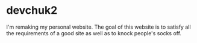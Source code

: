 # devchuk2
I'm remaking my personal website. The goal of this website is to satisfy all the requirements of a good site as well as to knock people's socks off.
